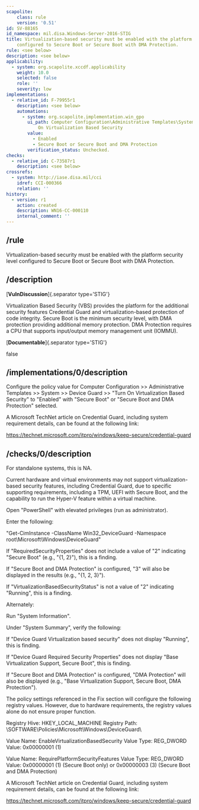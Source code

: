 ```yaml
---
scapolite:
    class: rule
    version: '0.51'
id: SV-88165
id_namespace: mil.disa.Windows-Server-2016-STIG
title: Virtualization-based security must be enabled with the platform security level
    configured to Secure Boot or Secure Boot with DMA Protection.
rule: <see below>
description: <see below>
applicability:
  - system: org.scapolite.xccdf.applicability
    weight: 10.0
    selected: false
    role: ''
    severity: low
implementations:
  - relative_id: F-79955r1
    description: <see below>
    automations:
      - system: org.scapolite.implementation.win_gpo
        ui_path: Computer Configuration\Administrative Templates\System\Device Guard\Turn
            On Virtualization Based Security
        value:
          - Enabled
          - Secure Boot or Secure Boot and DMA Protection
        verification_status: Unchecked.
checks:
  - relative_id: C-73587r1
    description: <see below>
crossrefs:
  - system: http://iase.disa.mil/cci
    idref: CCI-000366
    relation: ''
history:
  - version: r1
    action: created
    description: WN16-CC-000110
    internal_comment: ''
---
```



## /rule

Virtualization-based security must be enabled with the platform security level configured to Secure Boot or Secure Boot with DMA Protection.

## /description

[**VulnDiscussion**]{.separator type='STIG'}

Virtualization Based Security (VBS) provides the platform for the additional security features Credential Guard and virtualization-based protection of code integrity. Secure Boot is the minimum security level, with DMA protection providing additional memory protection. DMA Protection requires a CPU that supports input/output memory management unit (IOMMU).

[**Documentable**]{.separator type='STIG'}

false

## /implementations/0/description

Configure the policy value for Computer Configuration >> Administrative Templates >> System >> Device Guard >> "Turn On Virtualization Based Security" to "Enabled" with "Secure Boot" or "Secure Boot and DMA Protection" selected.

A Microsoft TechNet article on Credential Guard, including system requirement details, can be found at the following link:

https://technet.microsoft.com/itpro/windows/keep-secure/credential-guard

## /checks/0/description

For standalone systems, this is NA.

Current hardware and virtual environments may not support virtualization-based security features, including Credential Guard, due to specific supporting requirements, including a TPM, UEFI with Secure Boot, and the capability to run the Hyper-V feature within a virtual machine.

Open "PowerShell" with elevated privileges (run as administrator).

Enter the following:

"Get-CimInstance -ClassName Win32_DeviceGuard -Namespace root\Microsoft\Windows\DeviceGuard"

If "RequiredSecurityProperties" does not include a value of "2" indicating "Secure Boot" (e.g., "{1, 2}"), this is a finding.

If "Secure Boot and DMA Protection" is configured, "3" will also be displayed in the results (e.g., "{1, 2, 3}").

If "VirtualizationBasedSecurityStatus" is not a value of "2" indicating "Running", this is a finding.

Alternately:

Run "System Information".

Under "System Summary", verify the following:

If "Device Guard Virtualization based security" does not display "Running", this is finding.

If "Device Guard Required Security Properties" does not display "Base Virtualization Support, Secure Boot", this is finding.

If "Secure Boot and DMA Protection" is configured, "DMA Protection" will also be displayed (e.g., "Base Virtualization Support, Secure Boot, DMA Protection").

The policy settings referenced in the Fix section will configure the following registry values. However, due to hardware requirements, the registry values alone do not ensure proper function.

Registry Hive: HKEY_LOCAL_MACHINE
Registry Path: \SOFTWARE\Policies\Microsoft\Windows\DeviceGuard\

Value Name: EnableVirtualizationBasedSecurity
Value Type: REG_DWORD
Value: 0x00000001 (1)

Value Name: RequirePlatformSecurityFeatures
Value Type: REG_DWORD
Value: 0x00000001 (1) (Secure Boot only) or 0x00000003 (3) (Secure Boot and DMA Protection)

A Microsoft TechNet article on Credential Guard, including system requirement details, can be found at the following link:

https://technet.microsoft.com/itpro/windows/keep-secure/credential-guard
